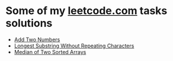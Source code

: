 # Some of my [leetcode.com](https://leetcode.com) tasks solutions

* [Add Two Numbers](https://leetcode.com/problems/add-two-numbers)
* [Longest Substring Without Repeating Characters](https://leetcode.com/problems/longest-substring-without-repeating-characters)
* [Median of Two Sorted Arrays](https://leetcode.com/problems/median-of-two-sorted-arrays/)